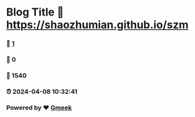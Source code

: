 # Blog Title :link: https://shaozhumian.github.io/szm 
### :page_facing_up: [1](https://shaozhumian.github.io/szm/tag.html) 
### :speech_balloon: 0 
### :hibiscus: 1540 
### :alarm_clock: 2024-04-08 10:32:41 
### Powered by :heart: [Gmeek](https://github.com/Meekdai/Gmeek)

